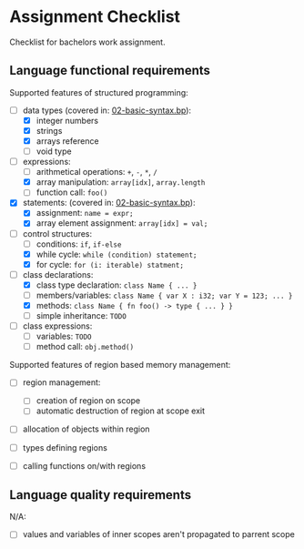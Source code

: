 Assignment Checklist
====================

Checklist for bachelors work assignment.

Language functional requirements
--------------------------------

Supported features of structured programming:

- [ ] data types (covered in: [02-basic-syntax.bp](/examples/02-basic-syntax.bp)):
    - [x] integer numbers
    - [x] strings
    - [X] arrays reference
    - [ ] void type
- [ ] expressions:
    - [ ] arithmetical operations: `+`, `-`, `*`, `/`
    - [x] array manipulation: `array[idx]`, `array.length`
    - [ ] function call: `foo()`
- [x] statements: (covered in: [02-basic-syntax.bp](/examples/02-basic-syntax.bp)):
    - [x] assignment: `name = expr;`
    - [x] array element assignment: `array[idx] = val;`
- [ ] control structures:
    - [ ] conditions: `if`, `if-else`
    - [x] while cycle: `while (condition) statement;`
    - [x] for cycle: `for (i: iterable) statment;`
- [ ] class declarations:
    - [x] class type declaration: `class Name { ... }`
    - [ ] members/variables: `class Name { var X : i32; var Y = 123; ... }`
    - [x] methods: `class Name { fn foo() -> type { ... } }`
    - [ ] simple inheritance: `TODO`
- [ ] class expressions:
    - [ ] variables: `TODO`
    - [ ] method call: `obj.method()`

Supported features of region based memory management:

- [ ] region management:
    - [ ] creation of region on scope
    - [ ] automatic destruction of region at scope exit
- [ ] allocation of objects within region
- [ ] types defining regions
- [ ] calling functions on/with regions


Language quality requirements
-----------------------------

N/A:

- [ ] values and variables of inner scopes aren't propagated to parrent scope